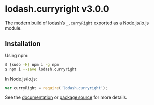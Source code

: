 # lodash.curryright v3.0.0

The [modern build](https://github.com/lodash/lodash/wiki/Build-Differences) of [lodash’s](https://lodash.com/) `_.curryRight` exported as a [Node.js](http://nodejs.org/)/[io.js](https://iojs.org/) module.

## Installation

Using npm:

```bash
$ {sudo -H} npm i -g npm
$ npm i --save lodash.curryright
```

In Node.js/io.js:

```js
var curryRight = require('lodash.curryright');
```

See the [documentation](https://lodash.com/docs#curryRight) or [package source](https://github.com/lodash/lodash/blob/3.0.0-npm-packages/lodash.curryright) for more details.
